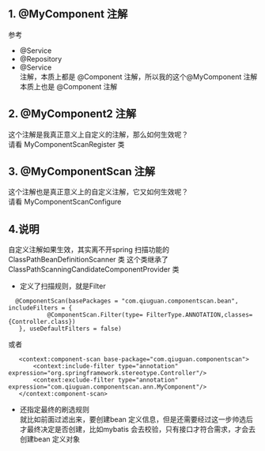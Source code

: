 ## 1. @MyComponent 注解
 参考
 * @Service
 * @Repository
 * @Service <br>
 注解，本质上都是 @Component 注解，所以我的这个@MyComponent 注解本质上也是 @Component 注解
 
 
 ## 2. @MyComponent2 注解
 这个注解是我真正意义上自定义的注解，那么如何生效呢？<br>
 请看 MyComponentScanRegister 类
 
 
 ## 3. @MyComponentScan 注解
 这个注解也是真正意义上的自定义注解，它又如何生效呢？<br>
 请看 MyComponentScanConfigure
 
 
 ## 4.说明
 自定义注解如果生效，其实离不开spring 扫描功能的 ClassPathBeanDefinitionScanner 类
 这个类继承了 ClassPathScanningCandidateComponentProvider 类 <br>
 * 定义了扫描规则，就是Filter <br>
 ~~~
   @ComponentScan(basePackages = "com.qiuguan.componentscan.bean", includeFilters = {
            @ComponentScan.Filter(type= FilterType.ANNOTATION,classes={Controller.class})
    }, useDefaultFilters = false)
 ~~~
  或者
  ~~~   
     <context:component-scan base-package="com.qiuguan.componentscan">
         <context:include-filter type="annotation" expression="org.springframework.stereotype.Controller"/>
         <context:exclude-filter type="annotation" expression="com.qiuguan.componentscan.ann.MyComponent"/>
     </context:component-scan>
  ~~~ 

 * 还指定最终的刷选规则 <br>
 就比如前面过滤出来，要创建bean 定义信息，但是还需要经过这一步帅选后才最终决定是否创建，比如mybatis 会去校验，只有接口才符合需求，才会去创建bean 定义对象
